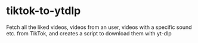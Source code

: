 # tiktok-to-ytdlp
Fetch all the liked videos, videos from an user, videos with a specific sound etc. from TikTok, and creates a script to download them with yt-dlp

